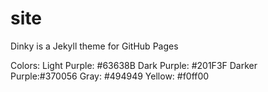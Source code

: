 # site
Dinky is a Jekyll theme for GitHub Pages

Colors:
Light Purple: #63638B
Dark Purple:  #201F3F
Darker Purple:#370056
Gray:         #494949
Yellow:       #f0ff00
